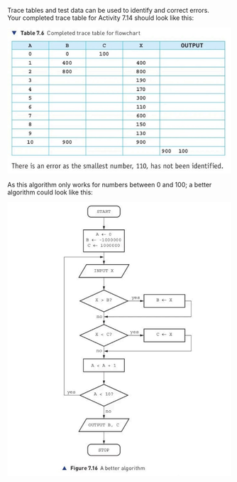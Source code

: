 Trace tables and test data can be used to identify and correct errors.  
Your completed trace table for Activity 7.14 should look like this:  
  
<div align="center"> 
  <img src="https://github.com/DeniCastro/CompSciAEA/blob/ProgramDevelopmentCycle/Table%207.6%20Completed%20trace%20table%20for%20flowchart.jpg" alt="Table 7.6" width="800"> 
</div>     
  
As this algorithm only works for numbers between 0 and 100; a better algorithm could look like this:  


<div align="center"> 
  <img src="https://github.com/DeniCastro/CompSciAEA/blob/ProgramDevelopmentCycle/FIgure%207.6%20A%20better%20algorithm.jpg" alt="A better algorithm" width="800"> 
</div>  
